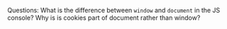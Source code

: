 

Questions: What is the difference between `window` and `document` in the JS console? Why is is cookies part of document rather than window? 